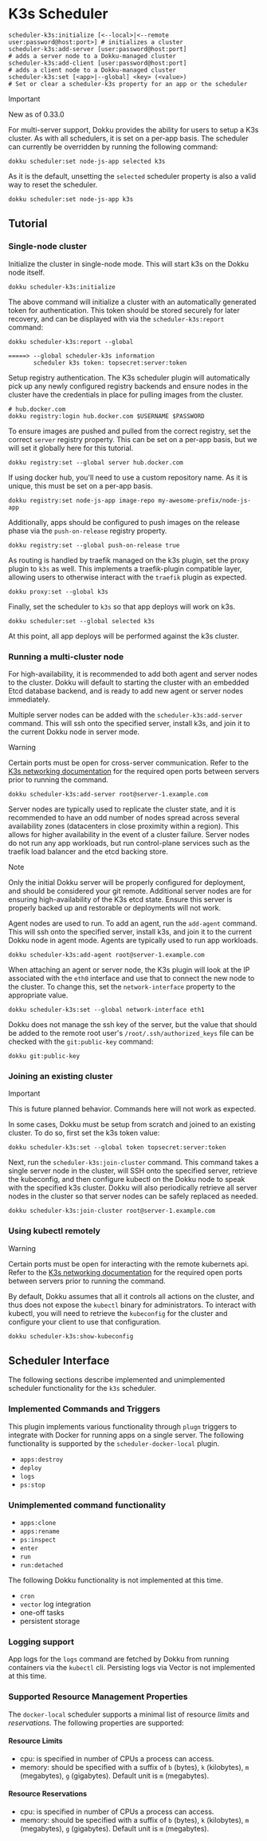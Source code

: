 # K3s Scheduler

```
scheduler-k3s:initialize [<--local>|<--remote user:password@host:port>] # initializes a cluster
scheduler-k3s:add-server [user:password@host:port]                      # adds a server node to a Dokku-managed cluster
scheduler-k3s:add-client [user:password@host:port]                      # adds a client node to a Dokku-managed cluster
scheduler-k3s:set [<app>|--global] <key> (<value>)                      # Set or clear a scheduler-k3s property for an app or the scheduler
```

> [!IMPORTANT]
> New as of 0.33.0

For multi-server support, Dokku provides the ability for users to setup a K3s cluster. As with all schedulers, it is set on a per-app basis. The scheduler can currently be overridden by running the following command:

```shell
dokku scheduler:set node-js-app selected k3s
```

As it is the default, unsetting the `selected` scheduler property is also a valid way to reset the scheduler.

```shell
dokku scheduler:set node-js-app k3s
```

## Tutorial

### Single-node cluster

Initialize the cluster in single-node mode. This will start k3s on the Dokku node itself.

```shell
dokku scheduler-k3s:initialize
```

The above command will initialize a cluster with an automatically generated token for authentication. This token should be stored securely for later recovery, and can be displayed with via the `scheduler-k3s:report` command:

```shell
dokku scheduler-k3s:report --global
```

```
=====> --global scheduler-k3s information
       scheduler k3s token: topsecret:server:token
```

Setup registry authentication. The K3s scheduler plugin will automatically pick up any newly configured registry backends and ensure nodes in the cluster have the credentials in place for pulling images from the cluster.

```shell
# hub.docker.com
dokku registry:login hub.docker.com $USERNAME $PASSWORD
```

To ensure images are pushed and pulled from the correct registry, set the correct `server` registry property. This can be set on a per-app basis, but we will set it globally here for this tutorial.

```shell
dokku registry:set --global server hub.docker.com
```

If using docker hub, you'll need to use a custom repository name. As it is unique, this must be set on a per-app basis.

```shell
dokku registry:set node-js-app image-repo my-awesome-prefix/node-js-app
```

Additionally, apps should be configured to push images on the release phase via the `push-on-release` registry property.

```shell
dokku registry:set --global push-on-release true
```

As routing is handled by traefik managed on the k3s plugin, set the proxy plugin to `k3s` as well. This implements a traefik-plugin compatible layer, allowing users to otherwise interact with the `traefik` plugin as expected.

```shell
dokku proxy:set --global k3s
```

Finally, set the scheduler to `k3s` so that app deploys will work on k3s.

```shell
dokku scheduler:set --global selected k3s
```

At this point, all app deploys will be performed against the k3s cluster.

### Running a multi-cluster node

For high-availability, it is recommended to add both agent and server nodes to the cluster. Dokku will default to starting the cluster with an embedded Etcd database backend, and is ready to add new agent or server nodes immediately.

Multiple server nodes can be added with the `scheduler-k3s:add-server` command. This will ssh onto the specified server, install k3s, and join it to the current Dokku node in server mode.

> [!WARNING]
> Certain ports must be open for cross-server communication. Refer to the [K3s networking documentation](https://docs.k3s.io/installation/requirements?os=debian#networking) for the required open ports between servers prior to running the command.

```shell
dokku scheduler-k3s:add-server root@server-1.example.com
```

Server nodes are typically used to replicate the cluster state, and it is recommended to have an odd number of nodes spread across several availability zones (datacenters in close proximity within a region). This allows for higher availability in the event of a cluster failure. Server nodes do not run any app workloads, but run control-plane services such as the traefik load balancer and the etcd backing store.

> [!NOTE]
> Only the initial Dokku server will be properly configured for deployment, and should be considered your git remote. Additional server nodes are for ensuring high-availability of the K3s etcd state. Ensure this server is properly backed up and restorable or deployments will not work.

Agent nodes are used to run. To add an agent, run the `add-agent` command. This will ssh onto the specified server, install k3s, and join it to the current Dokku node in agent mode. Agents are typically used to run app workloads.

```shell
dokku scheduler-k3s:add-agent root@server-1.example.com
```

When attaching an agent or server node, the K3s plugin will look at the IP associated with the `eth0` interface and use that to connect the new node to the cluster. To change this, set the `network-interface` property to the appropriate value.

```shell
dokku scheduler-k3s:set --global network-interface eth1
```

Dokku does not manage the ssh key of the server, but the value that should be added to the remote root user's `/root/.ssh/authorized_keys` file can be checked with the `git:public-key` command:

```shell
dokku git:public-key
```

### Joining an existing cluster

> [!IMPORTANT]
> This is future planned behavior. Commands here will not work as expected.

In some cases, Dokku must be setup from scratch and joined to an existing cluster. To do so, first set the k3s token value:

```shell
dokku scheduler-k3s:set --global token topsecret:server:token
```

Next, run the `scheduler-k3s:join-cluster` command. This command takes a single server node in the cluster, will SSH onto the specified server, retrieve the kubeconfig, and then configure kubectl on the Dokku node to speak with the specified k3s cluster. Dokku will also periodically retrieve all server nodes in the cluster so that server nodes can be safely replaced as needed.

```shell
dokku scheduler-k3s:join-cluster root@server-1.example.com
```

### Using kubectl remotely

> [!WARNING]
> Certain ports must be open for interacting with the remote kubernets api. Refer to the [K3s networking documentation](https://docs.k3s.io/installation/requirements?os=debian#networking) for the required open ports between servers prior to running the command.

By default, Dokku assumes that all it controls all actions on the cluster, and thus does not expose the `kubectl` binary for administrators. To interact with kubectl, you will need to retrieve the `kubeconfig` for the cluster and configure your client to use that configuration.

```shell
dokku scheduler-k3s:show-kubeconfig
```

## Scheduler Interface

The following sections describe implemented and unimplemented scheduler functionality for the `k3s` scheduler.

### Implemented Commands and Triggers

This plugin implements various functionality through `plugn` triggers to integrate with Docker for running apps on a single server. The following functionality is supported by the `scheduler-docker-local` plugin.

- `apps:destroy`
- `deploy`
- `logs`
- `ps:stop`

### Unimplemented command functionality

- `apps:clone`
- `apps:rename`
- `ps:inspect`
- `enter`
- `run`
- `run:detached`

The following Dokku functionality is not implemented at this time.

- `cron`
- `vector` log integration
- one-off tasks
- persistent storage

### Logging support

App logs for the `logs` command are fetched by Dokku from running containers via the `kubectl` cli. Persisting logs via Vector is not implemented at this time.

### Supported Resource Management Properties

The `docker-local` scheduler supports a minimal list of resource _limits_ and _reservations_. The following properties are supported:

#### Resource Limits

- cpu: is specified in number of CPUs a process can access.
- memory: should be specified with a suffix of `b` (bytes), `k` (kilobytes), `m` (megabytes), `g` (gigabytes). Default unit is `m` (megabytes).

#### Resource Reservations

- cpu: is specified in number of CPUs a process can access.
- memory: should be specified with a suffix of `b` (bytes), `k` (kilobytes), `m` (megabytes), `g` (gigabytes). Default unit is `m` (megabytes).
